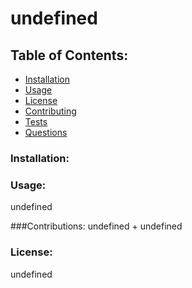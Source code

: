 # undefined
  ## Table of Contents:
  * [Installation](#installation)
  * [Usage](#usage)
  * [License](#license)
  * [Contributing](#contributing)
  * [Tests](#tests)
  * [Questions](#questions)
### Installation:

### Usage:
undefined

###Contributions:
undefined + undefined

### License:
undefined


